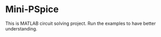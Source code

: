 # Mini-PSpice
This is MATLAB circuit solving project. Run the examples to have better understanding.
